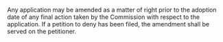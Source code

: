 Any application may be amended as a matter of right prior to the adoption date of any final action taken by the Commission with respect to the application. If a petition to deny has been filed, the amendment shall be served on the petitioner.

